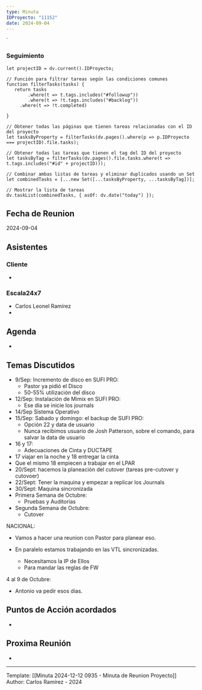 ```yaml
---
type: Minuta
IDProyecto: "11152"
date: 2024-09-04
---
```

`

### Seguimiento

```dataviewjs
let projectID = dv.current().IDProyecto;

// Función para filtrar tareas según las condiciones comunes
function filterTasks(tasks) {
   return tasks
        .where(t => t.tags.includes("#followup"))
        .where(t => !t.tags.includes("#backlog"))
     .where(t => !t.completed)
        
}

// Obtener todas las páginas que tienen tareas relacionadas con el ID del proyecto
let tasksByProperty = filterTasks(dv.pages().where(p => p.IDProyecto === projectID).file.tasks);

// Obtener todas las tareas que tienen el tag del ID del proyecto
let tasksByTag = filterTasks(dv.pages().file.tasks.where(t => t.tags.includes("#id" + projectID)));

// Combinar ambas listas de tareas y eliminar duplicados usando un Set
let combinedTasks = [...new Set([...tasksByProperty, ...tasksByTag])];

// Mostrar la lista de tareas
dv.taskList(combinedTasks, { asOf: dv.date("today") });
 ```
## Fecha de Reunion
2024-09-04

## Asistentes

### Cliente
* 
### Escala24x7
- Carlos Leonel Ramírez
-  

## Agenda
* 
## Temas Discutidos
*  9/Sep: Incremento de disco en SUFI PRO: 
	* Pastor ya pidió el Disco
	* 50-55% utilización del disco
* 12/Sep: Instalación de Mimix en SUFI PRO:
	* Ese día se inicie los journals
* 14/Sep  Sistema Operativo
* 15/Sep: Sabado y domingo: el backup de SUFI PRO:
	* Opción 22 y data de usuario
	* Nunca recibimos usuario de Josh Patterson, sobre el comando, para salvar la data de usuario
* 16 y 17:
	* Adecuaciones de Cinta y DUCTAPE
* 17 viajar en la noche y 18 entregar la cinta
* Que el mismo 18 empiecen a trabajar en el LPAR
* 20/Sept: hacemos la planeación del cutover (tareas pre-cutover y cutovoer)
* 22/Sept: Tener la maquina y empezar a replicar los Journals
* 30/Sept: Maquina sincronizada
* Primera Semana de Octubre: 
	* Pruebas y Auditorias
* Segunda Semana de Octubre:
	* Cutover


NACIONAL:
- Vamos a hacer una reunion con Pastor para planear eso.

- En paralelo estamos trabajando en las VTL sincronizadas.
	- Necesitamos la IP de Ellos
	- Para mandar las reglas de FW

4 al 9 de Octubre:
- Antonio va pedir esos dias.


## Puntos de Acción acordados
- 

## Proxima Reunión
*   

---
Template: [[Minuta 2024-12-12 0935 - Minuta de Reunion Proyecto]]
Author: Carlos Ramírez - 2024
